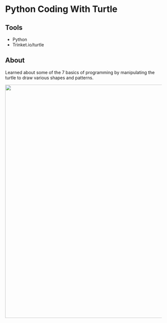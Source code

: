 # Python Coding With Turtle

## Tools
- Python
- Trinket.io/turtle

## About
Learned about some of the 7 basics of programming by manipulating the turtle to draw various shapes and patterns.  

<img src= "https://github.com/two-suns/turtle_party/assets/59906657/181abfc5-fe3d-473e-aa46-121ebc4df5c0" width="750">
